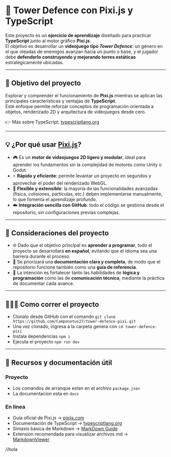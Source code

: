 # 🏰 Tower Defence con Pixi.js y TypeScript

Este proyecto es un **ejercicio de aprendizaje** diseñado para practicar **TypeScript** junto al motor gráfico **Pixi.js**.  
El objetivo es desarrollar un **videojuego tipo *Tower Defence***: un género en el que oleadas de enemigos avanzan hacia un punto o base, y el jugador debe **defenderlo construyendo y mejorando torres estáticas** estratégicamente ubicadas.

---

## 🎯 Objetivo del proyecto

Explorar y comprender el funcionamiento de **Pixi.js** mientras se aplican las principales características y ventajas de **TypeScript**.  
Este enfoque permite reforzar conceptos de programación orientada a objetos, renderizado 2D y arquitectura de videojuegos desde cero.

👉 Más sobre TypeScript: [typescriptlang.org](https://www.typescriptlang.org/)

---

## 💡 ¿Por qué usar [Pixi.js](https://pixijs.com/8.x/guides/getting-started/intro)?

- 🎮 Es un **motor de videojuegos 2D ligero y modular**, ideal para aprender los fundamentos sin la complejidad de motores como Unity o Godot.  
- ⚡ **Rápido y eficiente**: permite levantar un proyecto en segundos y aprovechar el poder del renderizado WebGL.  
- 🧱 **Flexible y extensible**: la mayoría de las funcionalidades avanzadas (física, colisiones, partículas, etc.) deben implementarse manualmente, lo que fomenta el aprendizaje profundo.  
- ☁️ **Integración sencilla con GitHub**: todo el código se gestiona desde el repositorio, sin configuraciones previas complejas.

---

## 🧩 Consideraciones del proyecto

- 🌐 Dado que el objetivo principal es **aprender a programar**, todo el proyecto se desarrollará **en español**, evitando que el idioma sea una barrera durante el proceso.  
- 🧾 Se priorizará una **documentación clara y completa**, de modo que el repositorio funcione también como una **guía de referencia**.  
- 💬 La intención es fortalecer tanto las habilidades de **lógica y programación** como las de **comunicación técnica**, mediante la práctica de documentar cada avance.

---

## 🏃🏻‍♂️ Como correr el proyecto

- Clonalo desde GitHub con el comando `git clone https://github.com/Camponotus27/tower-defence-pixi.git`
- Una vez clonado, ingresa a la carpeta genera con `cd tower-defence-pixi`
- Instala dependencias `npm i`
- Ejecuta el proyecto `npm run dev`

---

## 📘 Recursos y documentación útil

### Proyecto

- Los comandos de arranque estan en el archivo `package.json`
- La documentacion esta en `docs`

### En linea

- Guía oficial de Pixi.js → [pixijs.com](https://pixijs.com/8.x/guides/getting-started/intro)  
- Documentación de TypeScript → [typescriptlang.org](https://www.typescriptlang.org/)  
- Sintaxis básica de Markdown → [MarkDown Guide](https://www.markdownguide.org/basic-syntax/)
- Extension recomendada para visualizar archivos md → [MarkdownViewer](https://marketplace.visualstudio.com/items?itemName=MarkdownViewer.enhanced-md-editor)

//hola